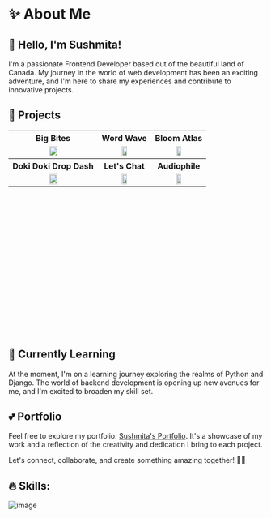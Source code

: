 # ✨ About Me

## 👋 Hello, I'm Sushmita!

I'm a passionate Frontend Developer based out of the beautiful land of Canada. My journey in the world of web development has been an exciting adventure, and I'm here to share my experiences and contribute to innovative projects.

## 👀 Projects




<table style="width:100%;height:400px;" >
 <tr>
    <th>Big Bites</th>
    <th>Word Wave</th>
    <th>Bloom Atlas</th>
  </tr>
    <tr>
        <td valign="middle" align="center"><img src="https://media.tenor.com/0tkCPVxDt1kAAAAi/dudu.gif" width="32%" height="32%" /></td>
        <td valign="middle" align="center"><img src="https://media1.tenor.com/m/amC9JtR634IAAAAC/cute-summer.gif" width="32%" height="32%" /></td>
        <td valign="middle" align="center"><img src="https://media1.tenor.com/m/V3780fZK5lAAAAAC/happy-dance.gif" width="32%" height="32%" /></td>
    </tr>
      <tr>
    <th>Doki Doki Drop Dash</th>
    <th>Let's Chat</th>
    <th>Audiophile</th>
  </tr>
        <tr>
        <td valign="middle" align="center"><img src="https://media1.tenor.com/m/j_PBeio8LRsAAAAC/happy-dance.gif" width="32%" height="32%" /></td>
        <td valign="middle" align="center"><img src="https://media1.tenor.com/m/tYS9bZHRNdgAAAAC/kristigocouple2024.gif" width="32%" height="32%" /></td>
        <td valign="middle" align="center"><img src="https://media1.tenor.com/m/CKe2GW0ecyIAAAAC/mess-spill.gif" width="32%" height="32%" /></td>
    </tr>
</table>


## 🌱 Currently Learning

At the moment, I'm on a learning journey exploring the realms of Python and Django. The world of backend development is opening up new avenues for me, and I'm excited to broaden my skill set.


## 💕 Portfolio

Feel free to explore my portfolio: [Sushmita's Portfolio](https://sushmita-portfolio.vercel.app/). It's a showcase of my work and a reflection of the creativity and dedication I bring to each project.

Let's connect, collaborate, and create something amazing together! 🚀✨


<!---
Sushmita-Ghosh/Sushmita-Ghosh is a ✨ special ✨ repository because its `README.md` (this file) appears on your GitHub profile.
You can click the Preview link to take a look at your changes.
--->
<!--- [![GitHub Streak](https://streak-stats.demolab.com/?user=Sushmita-Ghosh&theme=dark)](https://git.io/streak-stats) -->
<!---
[![GitHub Streak](https://streak-stats.demolab.com/?user=Sushmita-Ghosh)](https://git.io/streak-stats)
--->
<!---
 ![Sushmita's GitHub stats](https://github-readme-stats.vercel.app/api?username=Sushmita-Ghosh&show_icons=true&theme=transparent)
--->
<!---
 [![Top Langs](https://github-readme-stats.vercel.app/api/top-langs/?username=Sushmita-Ghosh)](https://github.com/Sushmita-Ghosh/github-readme-stats) 
 --->

## 🔥 Skills:
![image](https://github.com/Sushmita-Ghosh/Sushmita-Ghosh/assets/82622059/a1c8674a-d822-4aaa-b54b-635f126ef3e3)

